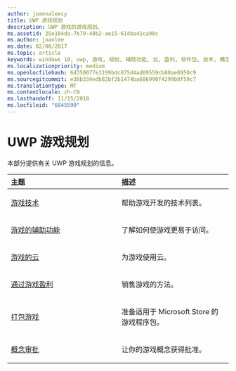 ```yaml
---
author: joannaleecy
title: UWP 游戏规划
description: UWP 游戏的游戏规划。
ms.assetid: 25e104da-7b79-48b2-ae15-614ba41ca90c
ms.author: joanlee
ms.date: 02/08/2017
ms.topic: article
keywords: windows 10, uwp, 游戏, 规划, 辅助功能, 云, 盈利, 软件包, 技术, 概念, 审批
ms.localizationpriority: medium
ms.openlocfilehash: 6d350077e3199bdc875d4ad89559cb88ae8950c9
ms.sourcegitcommit: e38b334edb82bf2b1474ba686990f4299b8f59c7
ms.translationtype: MT
ms.contentlocale: zh-CN
ms.lasthandoff: 11/15/2018
ms.locfileid: "6845599"
---
```

# <a name="planning-for-uwp-games"></a>UWP 游戏规划

本部分提供有关 UWP 游戏规划的信息。

<table>
<colgroup>
<col width="50%" />
<col width="50%" />
</colgroup>
<thead>
<tr class="header">
<th align="left">主题</th>
<th align="left">描述</th>
</tr>
</thead>
<tbody>
<tr class="odd">
<td align="left"><p><a href="game-development-platform-guide.md">游戏技术</a></p></td>
<td align="left"><p>帮助游戏开发的技术列表。</p></td>
</tr>
<tr class="even">
<td align="left"><p><a href="accessibility-for-games.md">游戏的辅助功能</a></p></td>
<td align="left"><p>了解如何使游戏更易于访问。</p></td>
</tr>
<tr class="odd">
<td align="left"><p><a href="cloud-for-games.md">游戏的云</a></p></td>
<td align="left"><p>为游戏使用云。</p></td>
</tr>
<tr class="even">
<td align="left"><p><a href="monetization-for-games.md">通过游戏盈利</a></p></td>
<td align="left"><p>销售游戏的方法。</p></td>
</tr>
<tr class="odd">
<td align="left"><p><a href="package-your-windows-store-directx-game.md">打包游戏</a></p></td>
<td align="left"><p>准备适用于 Microsoft Store 的游戏程序包。</p></td>
</tr>
<tr class="even">
<td align="left"><p><a href="concept-approval.md">概念审批</a></p></td>
<td align="left"><p>让你的游戏概念获得批准。</p></td>
</tr>
</tbody>
</table>
 

 

 




